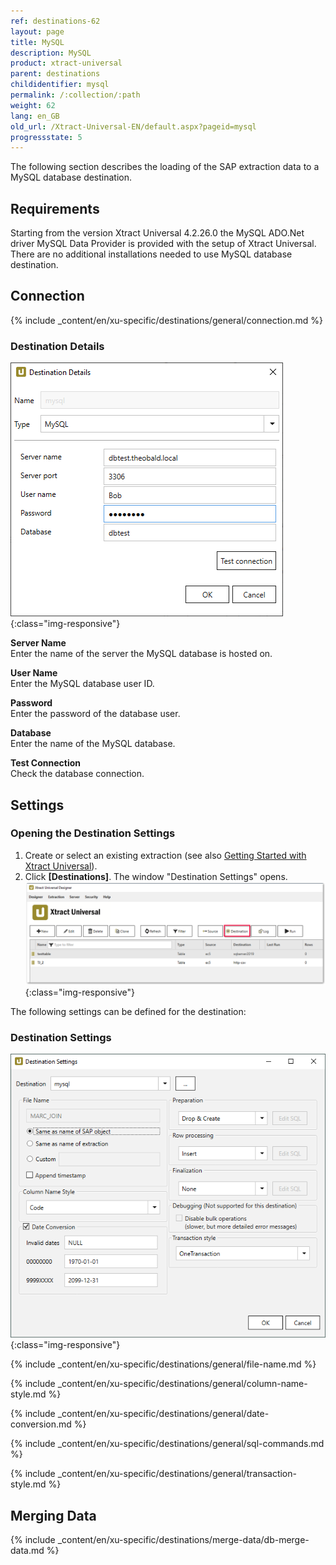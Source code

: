 ```yaml
---
ref: destinations-62
layout: page
title: MySQL
description: MySQL
product: xtract-universal
parent: destinations
childidentifier: mysql
permalink: /:collection/:path
weight: 62
lang: en_GB
old_url: /Xtract-Universal-EN/default.aspx?pageid=mysql
progressstate: 5
---
```


The following section describes the loading of the SAP extraction data to a MySQL database destination.

## Requirements

Starting from the version Xtract Universal 4.2.26.0 the MySQL ADO.Net driver MySQL Data Provider is provided with the setup of Xtract Universal. 
There are no additional installations needed to use MySQL database destination.

## Connection
{% include _content/en/xu-specific/destinations/general/connection.md %}	

### Destination Details

![mysql_destination_details](/img/content/mysql_destination_details.png){:class="img-responsive"}

**Server Name** <br>
Enter the name of the server the MySQL database is hosted on.

**User Name** <br>
Enter the MySQL database user ID.

**Password** <br>
Enter the password of the database user.

**Database** <br>
Enter the name of the MySQL database.

**Test Connection** <br>
Check the database connection. 

## Settings
### Opening the Destination Settings
1. Create or select an existing extraction (see also [Getting Started with Xtract Universal](../getting-started/define-a-table-extraction)).
2. Click **[Destinations]**. The window "Destination Settings" opens.
![Destination-settings](/img/content/xu/xu_designer_destination.png){:class="img-responsive"}

The following settings can be defined for the destination:  

### Destination Settings

![ext_spec_set_de_form](/img/content/mysql-configurations.png){:class="img-responsive"}

{% include _content/en/xu-specific/destinations/general/file-name.md %}

{% include _content/en/xu-specific/destinations/general/column-name-style.md %}

{% include _content/en/xu-specific/destinations/general/date-conversion.md %}

{% include _content/en/xu-specific/destinations/general/sql-commands.md %}

{% include _content/en/xu-specific/destinations/general/transaction-style.md %}

## Merging Data

{% include _content/en/xu-specific/destinations/merge-data/db-merge-data.md  %}